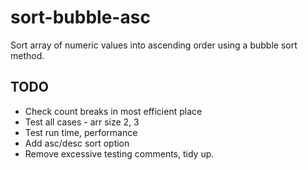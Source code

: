 sort-bubble-asc
===============

Sort array of numeric values into ascending order using a bubble sort method.

## TODO
+ Check count breaks in most efficient place
+ Test all cases - arr size 2, 3
+ Test run time, performance
+ Add asc/desc sort option
+ Remove excessive testing comments, tidy up.
